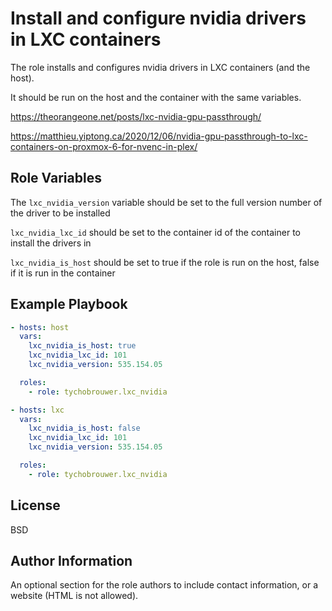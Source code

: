 Install and configure nvidia drivers in LXC containers
=========

The role installs and configures nvidia drivers in LXC containers (and the host).

It should be run on the host and the container with the same variables.

<https://theorangeone.net/posts/lxc-nvidia-gpu-passthrough/>

<https://matthieu.yiptong.ca/2020/12/06/nvidia-gpu-passthrough-to-lxc-containers-on-proxmox-6-for-nvenc-in-plex/>

Role Variables
--------------

The ```lxc_nvidia_version``` variable should be set to the full version number of the driver to be installed

```lxc_nvidia_lxc_id``` should be set to the container id of the container to install the drivers in

```lxc_nvidia_is_host``` should be set to true if the role is run on the host, false if it is run in the container

Example Playbook
----------------

```yaml
- hosts: host
  vars:
    lxc_nvidia_is_host: true
    lxc_nvidia_lxc_id: 101
    lxc_nvidia_version: 535.154.05

  roles:
    - role: tychobrouwer.lxc_nvidia

- hosts: lxc
  vars:
    lxc_nvidia_is_host: false
    lxc_nvidia_lxc_id: 101
    lxc_nvidia_version: 535.154.05

  roles:
    - role: tychobrouwer.lxc_nvidia
```

License
-------

BSD

Author Information
------------------

An optional section for the role authors to include contact information, or a website (HTML is not allowed).
